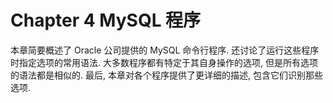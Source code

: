 # Chapter 4 MySQL 程序

本章简要概述了 Oracle 公司提供的 MySQL 命令行程序. 还讨论了运行这些程序时指定选项的常用语法. 大多数程序都有特定于其自身操作的选项, 但是所有选项的语法都是相似的. 最后, 本章对各个程序提供了更详细的描述, 包含它们识别那些选项.